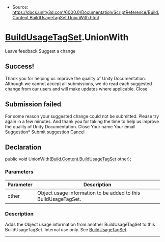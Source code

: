 * Source: https://docs.unity3d.com/6000.0/Documentation/ScriptReference/Build.Content.BuildUsageTagSet.UnionWith.html

#  [BuildUsageTagSet](https://docs.unity3d.com/6000.0/Documentation/ScriptReference/Build.Content.BuildUsageTagSet.html).UnionWith
Leave feedback
Suggest a change
## Success!
Thank you for helping us improve the quality of Unity Documentation. Although we cannot accept all submissions, we do read each suggested change from our users and will make updates where applicable.
Close
## Submission failed
For some reason your suggested change could not be submitted. Please <a>try again</a> in a few minutes. And thank you for taking the time to help us improve the quality of Unity Documentation.
Close
Your name Your email Suggestion* Submit suggestion
Cancel
## Declaration
public void UnionWith([Build.Content.BuildUsageTagSet](https://docs.unity3d.com/6000.0/Documentation/ScriptReference/Build.Content.BuildUsageTagSet.html) other); 
### Parameters
Parameter | Description  
---|---  
other | Object usage information to be added to this BuildUsageTagSet.  
### Description
Adds the Object usage information from another BuildUsageTagSet to this BuildUsageTagSet.
Internal use only. See [BuildUsageTagSet](https://docs.unity3d.com/6000.0/Documentation/ScriptReference/Build.Content.BuildUsageTagSet.html).
* * *
